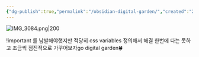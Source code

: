 ```yaml
---
{"dg-publish":true,"permalink":"/obsidian-digital-garden/","created":"2024-08-21"}
---
```


![IMG_3084.png|200](/img/user/IMG_3084.png)

!important 를 남발해야햇지만 적당히 css variables 정의해서 해결
한번에 다는 못하고 조금씩 점진적으로 가꾸어보자go digital garden🍀
